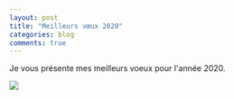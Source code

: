 ```yaml
---
layout: post
title: "Meilleurs vœux 2020"
categories: blog
comments: true
---
```


Je vous présente mes meilleurs voeux pour l'année 2020. 

![](/_pics/blog/21/new-year.gif)
